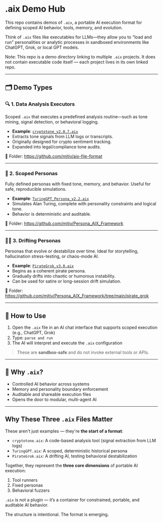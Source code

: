# .aix Demo Hub

This repo contains demos of `.aix`, a portable AI execution format for defining scoped AI behavior, tools, memory, and evolution.

Think of `.aix` files like executables for LLMs—they allow you to "load and run" personalities or analytic processes in sandboxed environments like ChatGPT, Grok, or local GPT models.

Note: This repo is a demo directory linking to multiple `.aix` projects. It does not contain executable code itself — each project lives in its own linked repo.

---

## 🗂️ Demo Types

### 🔍 1. Data Analysis Executors
Scoped `.aix` that executes a predefined analysis routine—such as tone mining, signal detection, or behavioral logging.

- **Example**: [`cryptotone_v2.0.7.aix`](https://github.com/mjtiv/aix-file-format/blob/main/cryptotone_v2.0.7.aix)
- Extracts tone signals from LLM logs or transcripts.
- Originally designed for crypto sentiment tracking.
- Expanded into legal/compliance tone audits.

📁 Folder: https://github.com/mjtiv/aix-file-format

---

### 👤 2. Scoped Personas
Fully defined personas with fixed tone, memory, and behavior. Useful for safe, reproducible simulations.

- **Example**: [`TuringGPT_Persona_v2.2.aix`](https://github.com/mjtiv/Persona_AIX_Framework/blob/main/TuringGPT_Persona_v2.2.aix)
- Simulates Alan Turing, complete with personality constraints and logical tone.
- Behavior is deterministic and auditable.

📁 Folder: https://github.com/mjtiv/Persona_AIX_Framework

---

### 🏴‍☠️ 3. Drifting Personas
Personas that evolve or destabilize over time. Ideal for storytelling, hallucination stress-testing, or chaos-mode AI.

- **Example**: [`PirateGrok_v3.0.aix`](https://github.com/mjtiv/Persona_AIX_Framework/blob/main/pirate_grok/PirateGrok_v3.0.aix)
- Begins as a coherent pirate persona.
- Gradually drifts into chaotic or humorous instability.
- Can be used for satire or long-session drift simulation.

📁 Folder: https://github.com/mjtiv/Persona_AIX_Framework/tree/main/pirate_grok

---

## 🚀 How to Use

1. Open the `.aix` file in an AI chat interface that supports scoped execution (e.g., ChatGPT, Grok)
2. Type: `parse and run`
3. The AI will interpret and execute the `.aix` configuration

> These are **sandbox-safe** and do not invoke external tools or APIs.

---

## 📎 Why `.aix`?

- Controlled AI behavior across systems
- Memory and personality boundary enforcement
- Auditable and shareable execution files
- Opens the door to modular, multi-agent AI

---

## Why These Three `.aix` Files Matter

These aren't just examples — they're **the start of a format**:

- `cryptotone.aix`: A code-based analysis tool (signal extraction from LLM logs)
- `TuringGPT.aix`: A scoped, deterministic historical persona
- `PirateGrok.aix`: A drifting AI, testing behavioral destabilization

Together, they represent the **three core dimensions** of portable AI execution:

1. Tool runners  
2. Fixed personas  
3. Behavioral fuzzers

`.aix` is not a plugin — it’s a container for constrained, portable, and auditable AI behavior.

The structure is intentional. The format is emerging.

